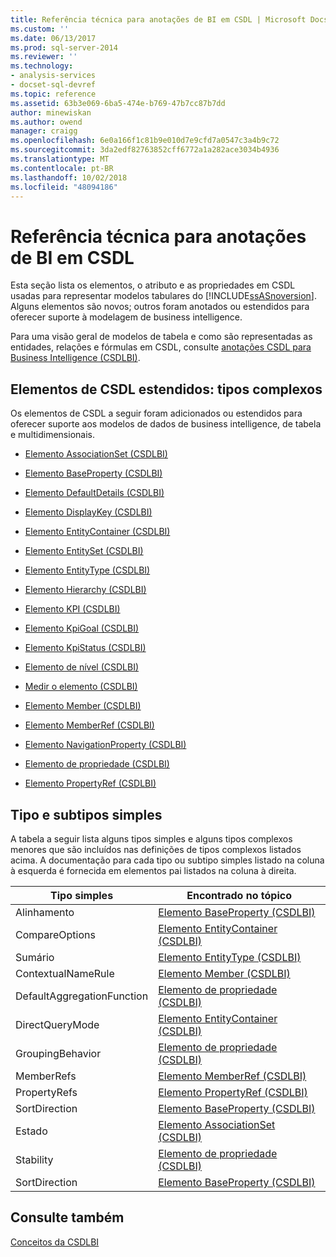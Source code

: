 ```yaml
---
title: Referência técnica para anotações de BI em CSDL | Microsoft Docs
ms.custom: ''
ms.date: 06/13/2017
ms.prod: sql-server-2014
ms.reviewer: ''
ms.technology:
- analysis-services
- docset-sql-devref
ms.topic: reference
ms.assetid: 63b3e069-6ba5-474e-b769-47b7cc87b7dd
author: minewiskan
ms.author: owend
manager: craigg
ms.openlocfilehash: 6e0a166f1c81b9e010d7e9cfd7a0547c3a4b9c72
ms.sourcegitcommit: 3da2edf82763852cff6772a1a282ace3034b4936
ms.translationtype: MT
ms.contentlocale: pt-BR
ms.lasthandoff: 10/02/2018
ms.locfileid: "48094186"
---
```

# <a name="technical-reference-for-bi-annotations-to-csdl"></a>Referência técnica para anotações de BI em CSDL
  Esta seção lista os elementos, o atributo e as propriedades em CSDL usadas para representar modelos tabulares do [!INCLUDE[ssASnoversion](../../../includes/ssasnoversion-md.md)]. Alguns elementos são novos; outros foram anotados ou estendidos para oferecer suporte à modelagem de business intelligence.  
  
 Para uma visão geral de modelos de tabela e como são representadas as entidades, relações e fórmulas em CSDL, consulte [anotações CSDL para Business Intelligence &#40;CSDLBI&#41;](../csdl-annotations-for-business-intelligence-csdlbi.md).  
  
## <a name="extended-csdl-elements-complex-types"></a>Elementos de CSDL estendidos: tipos complexos  
 Os elementos de CSDL a seguir foram adicionados ou estendidos para oferecer suporte aos modelos de dados de business intelligence, de tabela e multidimensionais.  
  
-   [Elemento AssociationSet &#40;CSDLBI&#41;](associationset-element-csdlbi.md)  
  
-   [Elemento BaseProperty &#40;CSDLBI&#41;](property-element-csdlbi.md)  
  
-   [Elemento DefaultDetails &#40;CSDLBI&#41;](defaultdetails-element-csdlbi.md)  
  
-   [Elemento DisplayKey &#40;CSDLBI&#41;](displaykey-element-csdlbi.md)  
  
-   [Elemento EntityContainer &#40;CSDLBI&#41;](entitycontainer-element-csdlbi.md)  
  
-   [Elemento EntitySet &#40;CSDLBI&#41;](entityset-element-csdlbi.md)  
  
-   [Elemento EntityType &#40;CSDLBI&#41;](entitytype-element-csdlbi.md)  
  
-   [Elemento Hierarchy &#40;CSDLBI&#41;](hierarchy-element-csdlbi.md)  
  
-   [Elemento KPI &#40;CSDLBI&#41;](kpi-element-csdlbi.md)  
  
-   [Elemento KpiGoal &#40;CSDLBI&#41;](kpigoal-element-csdlbi.md)  
  
-   [Elemento KpiStatus &#40;CSDLBI&#41;](kpistatus-element-csdlbi.md)  
  
-   [Elemento de nível &#40;CSDLBI&#41;](level-element-csdlbi.md)  
  
-   [Medir o elemento &#40;CSDLBI&#41;](measure-element-csdlbi.md)  
  
-   [Elemento Member &#40;CSDLBI&#41;](member-element-csdlbi.md)  
  
-   [Elemento MemberRef &#40;CSDLBI&#41;](memberref-element-csdlbi.md)  
  
-   [Elemento NavigationProperty &#40;CSDLBI&#41;](navigationproperty-element-csdlbi.md)  
  
-   [Elemento de propriedade &#40;CSDLBI&#41;](property-element-csdlbi.md)  
  
-   [Elemento PropertyRef &#40;CSDLBI&#41;](propertyref-element-csdlbi.md)  
  
## <a name="simple-type-and-subtypes"></a>Tipo e subtipos simples  
 A tabela a seguir lista alguns tipos simples e alguns tipos complexos menores que são incluídos nas definições de tipos complexos listados acima. A documentação para cada tipo ou subtipo simples listado na coluna à esquerda é fornecida em elementos pai listados na coluna à direita.  
  
|Tipo simples|Encontrado no tópico|  
|-----------------|--------------------|  
|Alinhamento|[Elemento BaseProperty &#40;CSDLBI&#41;](property-element-csdlbi.md)|  
|CompareOptions|[Elemento EntityContainer &#40;CSDLBI&#41;](entitycontainer-element-csdlbi.md)|  
|Sumário|[Elemento EntityType &#40;CSDLBI&#41;](entitytype-element-csdlbi.md)|  
|ContextualNameRule|[Elemento Member &#40;CSDLBI&#41;](member-element-csdlbi.md)|  
|DefaultAggregationFunction|[Elemento de propriedade &#40;CSDLBI&#41;](property-element-csdlbi.md)|  
|DirectQueryMode|[Elemento EntityContainer &#40;CSDLBI&#41;](entitycontainer-element-csdlbi.md)|  
|GroupingBehavior|[Elemento de propriedade &#40;CSDLBI&#41;](property-element-csdlbi.md)|  
|MemberRefs|[Elemento MemberRef &#40;CSDLBI&#41;](memberref-element-csdlbi.md)|  
|PropertyRefs|[Elemento PropertyRef &#40;CSDLBI&#41;](propertyref-element-csdlbi.md)|  
|SortDirection|[Elemento BaseProperty &#40;CSDLBI&#41;](property-element-csdlbi.md)|  
|Estado|[Elemento AssociationSet &#40;CSDLBI&#41;](associationset-element-csdlbi.md)|  
|Stability|[Elemento de propriedade &#40;CSDLBI&#41;](property-element-csdlbi.md)|  
|SortDirection|[Elemento BaseProperty &#40;CSDLBI&#41;](property-element-csdlbi.md)|  
  
## <a name="see-also"></a>Consulte também  
 [Conceitos da CSDLBI](../csdlbi-concepts.md)  
  
  
